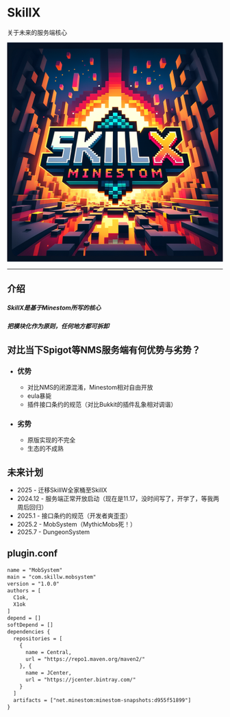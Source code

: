 # SkillX

关于未来的服务端核心

<img alt="Logo" height="512" src="plc/SkillX.png" width="512"/>

---

 介绍
---

##### SkillX是基于Minestom所写的核心

##### 把模块化作为原则，任何地方都可拆卸

## 对比当下Spigot等NMS服务端有何优势与劣势？

- ### 优势
    - 对比NMS的闭源混淆，Minestom相对自由开放
    - eula暴毙
    - 插件接口条约的规范（对比Bukkit的插件乱象相对调谐）

- ### 劣势
    - 原版实现的不完全
    - 生态的不成熟

## 未来计划
- 2025 - 迁移SkillW全家桶至SkillX
- 2024.12 - 服务端正常开放启动（现在是11.17，没时间写了，开学了，等我两周后回归）
- 2025.1 - 接口条约的规范（开发者爽歪歪）
- 2025.2 - MobSystem（MythicMobs死！）
- 2025.7 - DungeonSystem
## plugin.conf

```hocon
name = "MobSystem"
main = "com.skillw.mobsystem"
version = "1.0.0"
authors = [
  C1ok,
  X1ok
]
depend = []
softDepend = []
dependencies {
  repositories = [
    {
      name = Central,
      url = "https://repo1.maven.org/maven2/"
    }, {
      name = JCenter,
      url = "https://jcenter.bintray.com/"
    }
  ]
  artifacts = ["net.minestom:minestom-snapshots:d955f51899"]
}
```